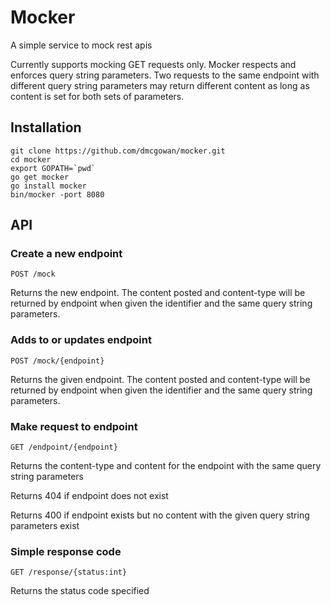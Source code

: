 Mocker
======

A simple service to mock rest apis

Currently supports mocking GET requests only.  Mocker respects and enforces query string parameters.  Two requests to the same endpoint with different query string parameters may return different content as long as content is set for both sets of parameters.

Installation
------------

~~~~
git clone https://github.com/dmcgowan/mocker.git
cd mocker
export GOPATH=`pwd`
go get mocker
go install mocker
bin/mocker -port 8080
~~~~

API
---

### Create a new endpoint
`POST /mock`

Returns the new endpoint.  The content posted and content-type will be returned by endpoint when given the identifier and the same query string parameters.

### Adds to or updates endpoint
`POST /mock/{endpoint}`

Returns the given endpoint.  The content posted and content-type will be returned by endpoint when given the identifier and the same query string parameters.

### Make request to endpoint
`GET /endpoint/{endpoint}`

Returns the content-type and content for the endpoint with the same query string parameters

Returns 404 if endpoint does not exist

Returns 400 if endpoint exists but no content with the given query string parameters exist

### Simple response code
`GET /response/{status:int}`

Returns the status code specified
